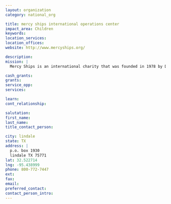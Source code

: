 ```yaml
---
layout: organization
category: national_org

title: mercy ships international operations center
impact_area: Children
keywords: 
location_services: 
location_offices: 
website: http://www.mercyships.org/

description: 
mission: |
  Mercy Ships is an international charity that was founded in 1978 by Don and Deyon Stephens. Mercy Ships currently operates the largest non-governmentalhospital ship in the world,[1] providing free health care, community development projects, community health education, mental health programs, agriculture projects, and palliative care for terminally ill patients.

cash_grants: 
grants: 
service_opp: 
services: 

learn: 
cont_relationship: 

salutation: 
first_name: 
last_name: 
title_contact_person: 

city: lindale
state: TX
address: |
  p.o. box 1930  
  lindale TX 75771
lat: 32.522714
lng: -95.438999
phone: 800-772-7447
ext: 
fax: 
email: 
preferred_contact: 
contact_person_intro: 
---
```

